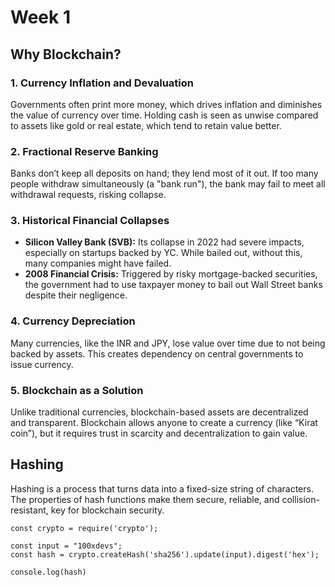 # Week 1

## Why Blockchain?

### 1. Currency Inflation and Devaluation

Governments often print more money, which drives inflation and diminishes the value of currency over time. Holding cash is seen as unwise compared to assets like gold or real estate, which tend to retain value better.

### 2. Fractional Reserve Banking

Banks don’t keep all deposits on hand; they lend most of it out. If too many people withdraw simultaneously (a "bank run"), the bank may fail to meet all withdrawal requests, risking collapse.

### 3. Historical Financial Collapses

- **Silicon Valley Bank (SVB):** Its collapse in 2022 had severe impacts, especially on startups backed by YC. While bailed out, without this, many companies might have failed.
- **2008 Financial Crisis:** Triggered by risky mortgage-backed securities, the government had to use taxpayer money to bail out Wall Street banks despite their negligence.

### 4. Currency Depreciation

Many currencies, like the INR and JPY, lose value over time due to not being backed by assets. This creates dependency on central governments to issue currency.

### 5. Blockchain as a Solution

Unlike traditional currencies, blockchain-based assets are decentralized and transparent. Blockchain allows anyone to create a currency (like “Kirat coin”), but it requires trust in scarcity and decentralization to gain value.


## Hashing

Hashing is a process that turns data into a fixed-size string of characters. The properties of hash functions make them secure, reliable, and collision-resistant, key for blockchain security.

```copy
const crypto = require('crypto');

const input = "100xdevs";
const hash = crypto.createHash('sha256').update(input).digest('hex');

console.log(hash)
```

